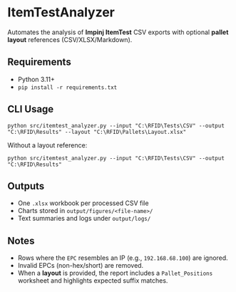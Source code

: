 # ItemTestAnalyzer

Automates the analysis of **Impinj ItemTest** CSV exports with optional **pallet layout**
references (CSV/XLSX/Markdown).

## Requirements
- Python 3.11+
- `pip install -r requirements.txt`

## CLI Usage
```
python src/itemtest_analyzer.py --input "C:\RFID\Tests\CSV" --output "C:\RFID\Results" --layout "C:\RFID\Pallets\Layout.xlsx"
```
Without a layout reference:
```
python src/itemtest_analyzer.py --input "C:\RFID\Tests\CSV" --output "C:\RFID\Results"
```

## Outputs
- One `.xlsx` workbook per processed CSV file
- Charts stored in `output/figures/<file-name>/`
- Text summaries and logs under `output/logs/`

## Notes
- Rows where the `EPC` resembles an IP (e.g., `192.168.68.100`) are ignored.
- Invalid EPCs (non-hex/short) are removed.
- When a **layout** is provided, the report includes a `Pallet_Positions` worksheet and
  highlights expected suffix matches.
